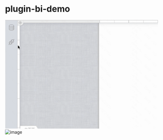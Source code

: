 # plugin-bi-demo

![image](https://github.com/mybricks/plugin-bi-demo/blob/main/assets/01chose_field.gif)
![image](https://github.com/mybricks/plugin-bi-demo/blob/main/assets/02fetch_data.gif)
